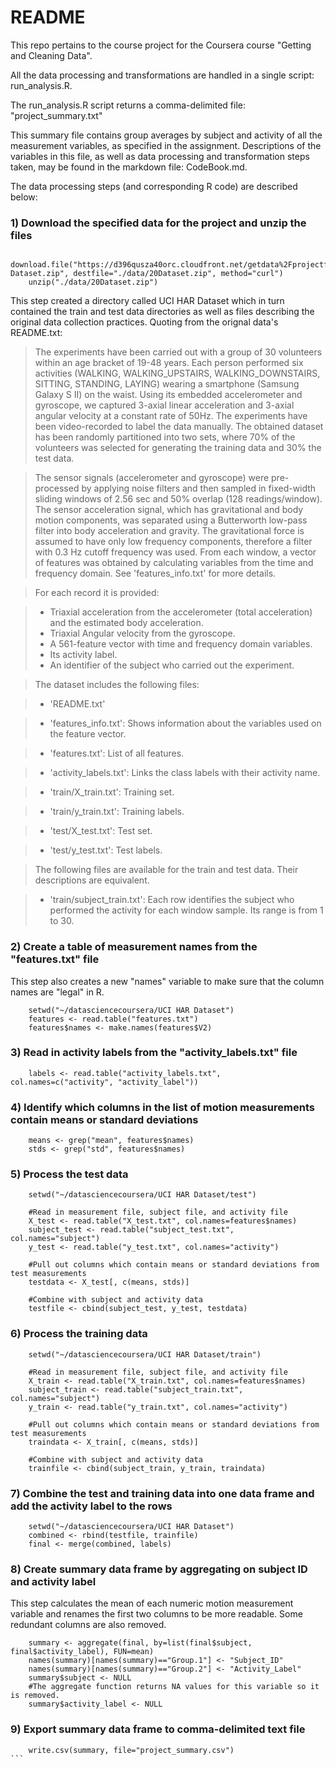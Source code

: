 README
========================================================

This repo pertains to the course project for the Coursera course "Getting and Cleaning Data".

All the data processing and transformations are handled in a single script:
run_analysis.R.  

The run_analysis.R script returns a comma-delimited file: "project_summary.txt"

This summary file contains group averages by subject and activity of all the measurement variables, as specified in the assignment.  Descriptions of the variables in this file, as well as data processing and transformation steps taken, may be found in the markdown file:
CodeBook.md.   

The data processing steps (and corresponding R code) are described below:

### 1) Download the specified data for the project and unzip the files

```
    download.file("https://d396qusza40orc.cloudfront.net/getdata%2Fprojectfiles%2FUCI%20HAR%20   Dataset.zip", destfile="./data/20Dataset.zip", method="curl")
    unzip("./data/20Dataset.zip")              
```

This step created a directory called UCI HAR Dataset which in turn contained the train and test data directories as well as files describing the original data collection practices.  Quoting from the orignal data's README.txt:

>The experiments have been carried out with a group of 30 volunteers within an age bracket of 19-48 years. Each person performed six activities (WALKING, WALKING_UPSTAIRS, WALKING_DOWNSTAIRS, SITTING, STANDING, LAYING) wearing a smartphone (Samsung Galaxy S II) on the waist. Using its embedded accelerometer and gyroscope, we captured 3-axial linear acceleration and 3-axial angular velocity at a constant rate of 50Hz. The experiments have been video-recorded to label the data manually. The obtained dataset has been randomly partitioned into two sets, where 70% of the volunteers was selected for generating the training data and 30% the test data. 

>The sensor signals (accelerometer and gyroscope) were pre-processed by applying noise filters and then sampled in fixed-width sliding windows of 2.56 sec and 50% overlap (128 readings/window). The sensor acceleration signal, which has gravitational and body motion components, was separated using a Butterworth low-pass filter into body acceleration and gravity. The gravitational force is assumed to have only low frequency components, therefore a filter with 0.3 Hz cutoff frequency was used. From each window, a vector of features was obtained by calculating variables from the time and frequency domain. See 'features_info.txt' for more details. 

>For each record it is provided:

>- Triaxial acceleration from the accelerometer (total acceleration) and the estimated body acceleration.
>- Triaxial Angular velocity from the gyroscope. 
>- A 561-feature vector with time and frequency domain variables. 
>- Its activity label. 
>- An identifier of the subject who carried out the experiment.

>The dataset includes the following files:

>- 'README.txt'

>- 'features_info.txt': Shows information about the variables used on the feature vector.

>- 'features.txt': List of all features.

>- 'activity_labels.txt': Links the class labels with their activity name.

>- 'train/X_train.txt': Training set.

>- 'train/y_train.txt': Training labels.

>- 'test/X_test.txt': Test set.

>- 'test/y_test.txt': Test labels.

>The following files are available for the train and test data. Their descriptions are equivalent. 

>- 'train/subject_train.txt': Each row identifies the subject who performed the activity for each window sample. Its range is from 1 to 30.


### 2) Create a table of measurement names from the "features.txt" file
This step also creates a new "names" variable to make sure that the column names are "legal" in R.
```
    setwd("~/datasciencecoursera/UCI HAR Dataset")
    features <- read.table("features.txt")
    features$names <- make.names(features$V2)
```

### 3) Read in activity labels from the "activity_labels.txt" file
```
    labels <- read.table("activity_labels.txt", col.names=c("activity", "activity_label"))
```

### 4) Identify which columns in the list of motion measurements contain means or standard deviations
```
    means <- grep("mean", features$names)
    stds <- grep("std", features$names)
```

### 5) Process the test data
```
    setwd("~/datasciencecoursera/UCI HAR Dataset/test")

    #Read in measurement file, subject file, and activity file
    X_test <- read.table("X_test.txt", col.names=features$names)
    subject_test <- read.table("subject_test.txt", col.names="subject")
    y_test <- read.table("y_test.txt", col.names="activity")

    #Pull out columns which contain means or standard deviations from test measurements
    testdata <- X_test[, c(means, stds)]

    #Combine with subject and activity data
    testfile <- cbind(subject_test, y_test, testdata)
```

### 6) Process the training data
```
    setwd("~/datasciencecoursera/UCI HAR Dataset/train")

    #Read in measurement file, subject file, and activity file
    X_train <- read.table("X_train.txt", col.names=features$names)
    subject_train <- read.table("subject_train.txt", col.names="subject")
    y_train <- read.table("y_train.txt", col.names="activity")

    #Pull out columns which contain means or standard deviations from test measurements
    traindata <- X_train[, c(means, stds)]

    #Combine with subject and activity data
    trainfile <- cbind(subject_train, y_train, traindata)
```

### 7) Combine the test and training data into one data frame and add the activity label to the rows
```
    setwd("~/datasciencecoursera/UCI HAR Dataset")
    combined <- rbind(testfile, trainfile)
    final <- merge(combined, labels)
```

### 8) Create summary data frame by aggregating on subject ID and activity label
This step calculates the mean of each numeric motion measurement variable and renames the first two columns to be more readable.  Some redundant columns are also removed.

```
    summary <- aggregate(final, by=list(final$subject, final$activity_label), FUN=mean)
    names(summary)[names(summary)=="Group.1"] <- "Subject_ID"
    names(summary)[names(summary)=="Group.2"] <- "Activity_Label"
    summary$subject <- NULL
    #The aggregate function returns NA values for this variable so it is removed.
    summary$activity_label <- NULL
```    

### 9) Export summary data frame to comma-delimited text file
````
    write.csv(summary, file="project_summary.csv")
```
